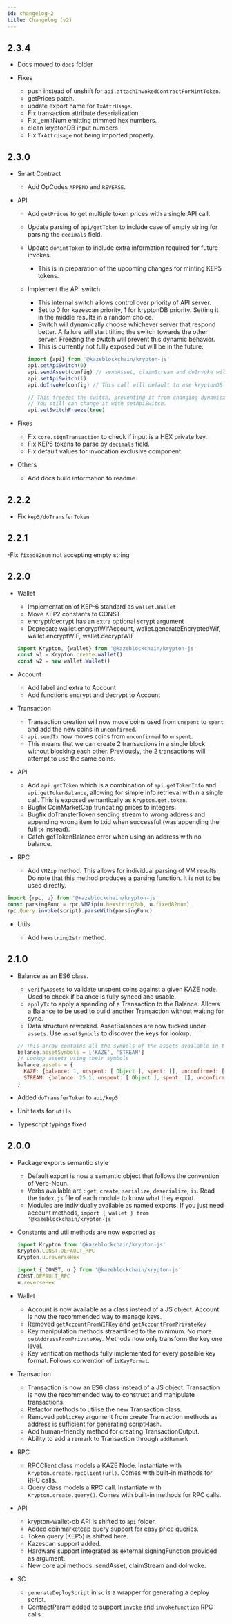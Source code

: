 ```yaml
---
id: changelog-2
title: Changelog (v2)
---
```


2.3.4
-----

- Docs moved to `docs` folder

- Fixes

  - push instead of unshift for `api.attachInvokedContractForMintToken`.
  - getPrices patch.
  - update export name for `TxAttrUsage`.
  - Fix transaction attribute deserialization.
  - Fix _emitNum emitting trimmed hex numbers.
  - clean kryptonDB input numbers
  - Fix `TxAttrUsage` not being imported properly.

2.3.0
-----

- Smart Contract

  - Add OpCodes `APPEND` and `REVERSE`.

- API

  - Add `getPrices` to get multiple token prices with a single API call.
  - Update parsing of `api/getToken` to include case of empty string for parsing the `decimals` field.
  - Update `doMintToken` to include extra information required for future invokes.

    - This is in preparation of the upcoming changes for minting KEP5 tokens.

  - Implement the API switch.

    - This internal switch allows control over priority of API server.
    - Set to 0 for kazescan priority, 1 for kryptonDB priority. Setting it in the middle results in a random choice.
    - Switch will dynamically choose whichever server that respond better. A failure will start tilting the switch towards the other server. Freezing the switch will prevent this dynamic behavior.
    - This is currently not fully exposed but will be in the future.

    ```js
    import {api} from '@kazeblockchain/krypton-js'
    api.setApiSwitch(0)
    api.sendAsset(config) // sendAsset, claimStream and doInvoke will default to use kazescan first
    api.setApiSwitch(1)
    api.doInvoke(config) // This call will default to use kryptonDB first

    // This freezes the switch, preventing it from changing dynamically.
    // You still can change it with setApiSwitch.
    api.setSwitchFreeze(true)
    ```

- Fixes

  - Fix `core.signTransaction` to check if input is a HEX private key.
  - Fix KEP5 tokens to parse by `decimals` field.
  - Fix default values for invocation exclusive component.

- Others

  - Add docs build information to readme.

2.2.2
-----

- Fix `kep5/doTransferToken`

2.2.1
-----

-Fix `fixed82num` not accepting empty string

2.2.0
-----

- Wallet

  - Implementation of KEP-6 standard as `wallet.Wallet`
  - Move KEP2 constants to CONST
  - encrypt/decrypt has an extra optional scrypt argument
  - Deprecate wallet.encryptWifAccount, wallet.generateEncryptedWif, wallet.encryptWIF, wallet.decryptWIF

  ```js
  import Krypton, {wallet} from '@kazeblockchain/krypton-js'
  const w1 = Krypton.create.wallet()
  const w2 = new wallet.Wallet()
  ```

- Account

  - Add label and extra to Account
  - Add functions encrypt and decrypt to Account

- Transaction

  - Transaction creation will now move coins used from `unspent` to `spent` and add the new coins in `unconfirmed`.
  - `api.sendTx` now moves coins from `unconfirmed` to `unspent`.
  - This means that we can create 2 transactions in a single block without blocking each other. Previously, the 2 transactions will attempt to use the same coins.

- API

  - Add `api.getToken` which is a combination of `api.getTokenInfo` and `api.getTokenBalance`, allowing for simple info retrieval within a single call. This is exposed semantically as `Krypton.get.token`.
  - Bugfix CoinMarketCap truncating prices to integers.
  - Bugfix doTransferToken sending stream to wrong address and appending wrong item to txid when successful (was appending the full tx instead).
  - Catch getTokenBalance error when using an address with no balance.

- RPC

  - Add `VMZip` method. This allows for individual parsing of VM results. Do note that this method produces a parsing function. It is not to be used directly.

```js
import {rpc, u} from '@kazeblockchain/krypton-js'
const parsingFunc = rpc.VMZip(u.hexstring2ab, u.fixed82num)
rpc.Query.invoke(script).parseWith(parsingFunc)
```

- Utils

  - Add `hexstring2str` method.

2.1.0
-----

- Balance as an ES6 class.

  - `verifyAssets` to validate unspent coins against a given KAZE node. Used to check if balance is fully synced and usable.
  - `applyTx` to apply a spending of a Transaction to the Balance. Allows a Balance to be used to build another Transaction without waiting for sync.
  - Data structure reworked. AssetBalances are now tucked under `assets`. Use `assetSymbols` to discover the keys for lookup.

  ```js
  // This array contains all the symbols of the assets available in this Balance
  balance.assetSymbols = ['KAZE', 'STREAM']
  // Lookup assets using their symbols
  balance.assets = {
    KAZE: {balance: 1, unspent: [ Object ], spent: [], unconfirmed: []}
    STREAM: {balance: 25.1, unspent: [ Object ], spent: [], unconfirmed: []}
  }
  ```

- Added `doTransferToken` to `api/kep5`
- Unit tests for `utils`
- Typescript typings fixed

2.0.0
-----

- Package exports semantic style

  - Default export is now a semantic object that follows the convention of Verb-Noun.
  - Verbs available are : `get`, `create`, `serialize`, `deserialize`, `is`. Read the `index.js` file of each module to know what they export.
  - Modules are individually available as named exports. If you just need account methods, `import { wallet } from '@kazeblockchain/krypton-js'`

- Constants and util methods are now exported as

  ```js
  import Krypton from '@kazeblockchain/krypton-js'
  Krypton.CONST.DEFAULT_RPC
  Krypton.u.reverseHex

  import { CONST, u } from '@kazeblockchain/krypton-js'
  CONST.DEFAULT_RPC
  u.reverseHex
  ```

- Wallet

  - Account is now available as a class instead of a JS object. Account is now the recommended way to manage keys.
  - Removed `getAccountFromWIFKey` and `getAccountFromPrivateKey`
  - Key manipulation methods streamlined to the minimum. No more `getAddressFromPrivateKey`.  Methods now only transform the key one level.
  - Key verification methods fully implemented for every possible key format. Follows convention of `isKeyFormat`.

- Transaction

  - Transaction is now an ES6 class instead of a JS object. Transaction is now the recommended way to construct and manipulate transactions.
  - Refactor methods to utilise the new Transaction class.
  - Removed `publicKey` argument from create Transaction methods as address is sufficient for generating scriptHash.
  - Add human-friendly method for creating TransactionOutput.
  - Ability to add a remark to Transaction through `addRemark`

- RPC

  - RPCClient class models a KAZE Node. Instantiate with `Krypton.create.rpcClient(url)`. Comes with built-in methods for RPC calls.
  - Query class models a RPC call. Instantiate with `Krypton.create.query()`. Comes with built-in methods for RPC calls.

- API

  - krypton-wallet-db API is shifted to `api` folder.
  - Added coinmarketcap query support for easy price queries.
  - Token query (KEP5) is shifted here.
  - Kazescan support added.
  - Hardware support integrated as external signingFunction provided as argument.
  - New core api methods: sendAsset, claimStream and doInvoke.

- SC

  - `generateDeployScript` in `sc` is a wrapper for generating a deploy script.
  - ContractParam added to support `invoke` and `invokefunction` RPC calls.

